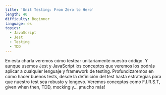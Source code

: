 ```yaml
---
title: 'Unit Testing: From Zero to Hero'
length: 40
difficulty: Beginner
language: es
topics:
  - JavaScript
  - Jest
  - Testing
  - TDD
---
```


En esta charla veremos cómo testear unitariamente nuestro código. Y aunque usemos Jest y JavaScript los conceptos que veremos los podrás aplicar a cualquier lenguaje y framework de testing. Profundizaremos en cómo hacer buenos tests, desde la definición del test hasta estrategias para que nuestro test sea robusto y longevo. Veremos conceptos como F.I.R.S.T, given when then, TDD, mocking y... ¡mucho más!
